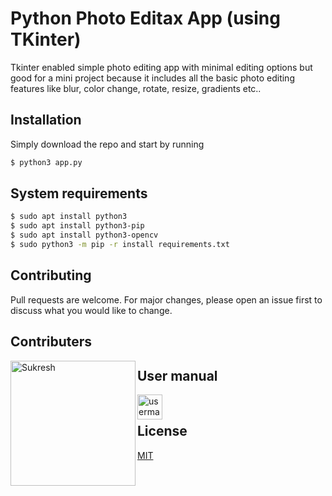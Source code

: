 # Python Photo Editax App (using TKinter)

Tkinter enabled simple photo editing app with minimal editing options but good for a mini project because it includes all the basic photo editing features like blur, color change, rotate, resize, gradients etc..

## Installation

Simply download the repo and start by running

```bash
$ python3 app.py
```

## System requirements

```bash
$ sudo apt install python3
$ sudo apt install python3-pip
$ sudo apt install python3-opencv
$ sudo python3 -m pip -r install requirements.txt
```

## Contributing
Pull requests are welcome. For major changes, please open an issue first to discuss what you would like to change.

## Contributers
[<img align="left" target="_blank" alt="Sukresh" width="200px" src="https://avatars.githubusercontent.com/u/34400639">](https://github.com/sukreshmanda/)

## User manual

[<img align="left" target="_blank" alt="usermanual" width="40px"  src="https://us.123rf.com/450wm/anatolir/anatolir1907/anatolir190701360/126596543-stock-vector-user-guide-papers-icon-flat-style.jpg">](https://github.com/user/repo/blob/branch/other_file.md)
<br>

## License
[MIT](https://choosealicense.com/licenses/mit/)
